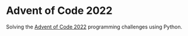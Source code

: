 # Advent of Code 2022
Solving the [Advent of Code 2022](https://adventofcode.com/2022) programming challenges using Python.
